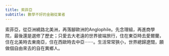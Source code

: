```yaml
---
title: 索菲亞
subtitle: 數學不好的金融從業者
---
```

索菲亞，從亞洲繞路北美洲，再落腳歐洲的Anglophile。先念理組，再進商學院，最後還是選修了歷史；只愛去大老遠的世界彼端旅行，住在東亞時去愛爾蘭，住在北美時去東南亞，住在西歐時去中亞⋯⋯。生活常常狹小，世界總歸遼闊，願做個自由來去的自在異鄉人。
